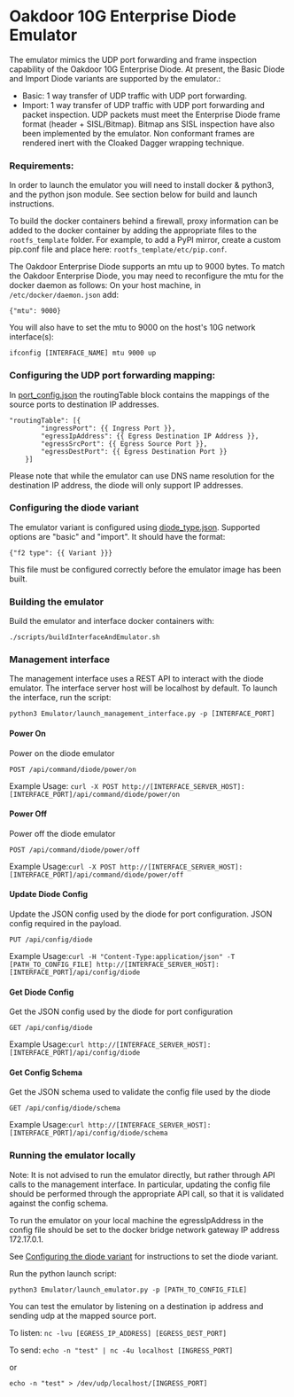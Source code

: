 # Oakdoor 10G Enterprise Diode Emulator
The emulator mimics the UDP port forwarding and frame inspection capability of the Oakdoor 10G Enterprise Diode. At present, the Basic Diode and Import Diode variants are supported by the emulator.:
  - Basic: 1 way transfer of UDP traffic with UDP port forwarding.
  - Import: 1 way transfer of UDP traffic with UDP port forwarding and packet inspection. UDP packets must meet the Enterprise Diode frame format (header + SISL/Bitmap). Bitmap ans SISL inspection have also been implemented by the emulator. Non conformant frames are rendered inert with the Cloaked Dagger wrapping technique.

### Requirements:
In order to launch the emulator you will need to install docker & python3, and the python json module. See section below for build and launch instructions.

To build the docker containers behind a firewall, proxy information can be added to the docker container by adding the appropriate files to the `rootfs_template` folder. For example, to add a PyPI mirror, create a custom pip.conf file and place here: `rootfs_template/etc/pip.conf`.

The Oakdoor Enterprise Diode supports an mtu up to 9000 bytes. To match the Oakdoor Enterprise Diode, you may need to reconfigure the mtu for the docker daemon as follows: 
On your host machine, in `/etc/docker/daemon.json` add:

`{"mtu": 9000}`

You will also have to set the mtu to 9000 on the host's 10G network interface(s):

`ifconfig [INTERFACE_NAME] mtu 9000 up`


### Configuring the UDP port forwarding mapping:
In [port_config.json](Emulator/config/port_config.json) the routingTable block contains the mappings of the source ports to destination IP addresses.

    "routingTable": [{
            "ingressPort": {{ Ingress Port }},
            "egressIpAddress": {{ Egress Destination IP Address }},
            "egressSrcPort": {{ Egress Source Port }},
            "egressDestPort": {{ Egress Destination Port }}
        }]

Please note that while the emulator can use DNS name resolution for the destination IP address,
the diode will only support IP addresses.

### Configuring the diode variant
The emulator variant is configured using [diode_type.json](Emulator/config/diode_type.json). Supported options are "basic" and "import".
It should have the format:
    
    {"f2 type": {{ Variant }}}

This file must be configured correctly before the emulator image has been built.  

### Building the emulator
Build the emulator and interface docker containers with:

`./scripts/buildInterfaceAndEmulator.sh`

### Management interface
The management interface uses a REST API to interact with the diode emulator. 
The interface server host will be localhost by default.
To launch the interface, run the script:

`python3 Emulator/launch_management_interface.py -p [INTERFACE_PORT]`

#### Power On ####
Power on the diode emulator

`POST /api/command/diode/power/on`

Example Usage: `curl -X POST http://[INTERFACE_SERVER_HOST]:[INTERFACE_PORT]/api/command/diode/power/on`

#### Power Off ####
Power off the diode emulator

`POST /api/command/diode/power/off` 

Example Usage:`curl -X POST http://[INTERFACE_SERVER_HOST]:[INTERFACE_PORT]/api/command/diode/power/off`

#### Update Diode Config ####
Update the JSON config used by the diode for port configuration. JSON config required in the payload.

`PUT /api/config/diode`

Example Usage:`curl -H "Content-Type:application/json" -T [PATH_TO_CONFIG_FILE] http://[INTERFACE_SERVER_HOST]:[INTERFACE_PORT]/api/config/diode` 

#### Get Diode Config ####
Get the JSON config used by the diode for port configuration

`GET /api/config/diode`

Example Usage:`curl http://[INTERFACE_SERVER_HOST]:[INTERFACE_PORT]/api/config/diode`

#### Get Config Schema ####
Get the JSON schema used to validate the config file used by the diode

`GET /api/config/diode/schema` 

Example Usage:`curl http://[INTERFACE_SERVER_HOST]:[INTERFACE_PORT]/api/config/diode/schema`

### Running the emulator locally
Note: It is not advised to run the emulator directly, but rather through API calls to the management interface. 
In particular, updating the config file should be performed through the appropriate API call, so that it is validated against the config schema.  

To run the emulator on your local machine the egressIpAddress in the config file should be set to the docker bridge network gateway IP address 172.17.0.1.

See [Configuring the diode variant](#configuring-the-diode-variant) for instructions to set the diode variant.

Run the python launch script:

`python3 Emulator/launch_emulator.py -p [PATH_TO_CONFIG_FILE]`

You can test the emulator by listening on a destination ip address and sending udp at the mapped source port.

To listen:
`nc -lvu [EGRESS_IP_ADDRESS] [EGRESS_DEST_PORT]`

To send:
`echo -n "test" | nc -4u localhost [INGRESS_PORT]`

or

`echo -n "test" > /dev/udp/localhost/[INGRESS_PORT]`

